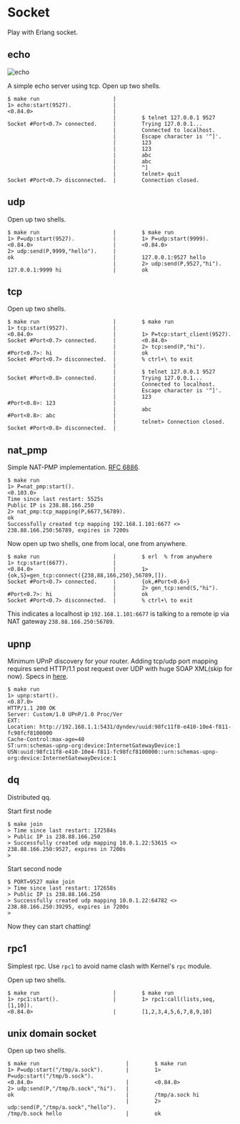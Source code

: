 # Socket

Play with Erlang socket.

## echo

![echo](../assets/echo.gif?raw=true)

A simple echo server using tcp. Open up two shells.

```
$ make run                       |
1> echo:start(9527).             |
<0.84.0>                         |
                                 |        $ telnet 127.0.0.1 9527
Socket #Port<0.7> connected.     |        Trying 127.0.0.1...
                                 |        Connected to localhost.
                                 |        Escape character is '^]'.
                                 |        123
                                 |        123
                                 |        abc
                                 |        abc
                                 |        ^]
                                 |        telnet> quit
Socket #Port<0.7> disconnected.  |        Connection closed.
```

## udp

Open up two shells.

```
$ make run                       |        $ make run
1> P=udp:start(9527).            |        1> P=udp:start(9999).
<0.84.0>                         |        <0.84.0>
2> udp:send(P,9999,"hello").     |
ok                               |        127.0.0.1:9527 hello
                                 |        2> udp:send(P,9527,"hi").
127.0.0.1:9999 hi                |        ok
```

## tcp

Open up two shells.

```
$ make run                       |        $ make run
1> tcp:start(9527).              |
<0.84.0>                         |        1> P=tcp:start_client(9527).
Socket #Port<0.7> connected.     |        <0.84.0>
                                 |        2> tcp:send(P,"hi").
#Port<0.7>: hi                   |        ok
Socket #Port<0.7> disconnected.  |        % ctrl+\ to exit
                                 |
                                 |        $ telnet 127.0.0.1 9527
Socket #Port<0.8> connected.     |        Trying 127.0.0.1...
                                 |        Connected to localhost.
                                 |        Escape character is '^]'.
                                 |        123
#Port<0.8>: 123                  |
                                 |        abc
#Port<0.8>: abc                  |
                                 |        telnet> Connection closed.
Socket #Port<0.8> disconnected.  |
```

## nat_pmp

Simple NAT-PMP implementation. [RFC 6886](https://tools.ietf.org/html/rfc6886).

```
$ make run
1> P=nat_pmp:start().
<0.103.0>
Time since last restart: 5525s
Public IP is 238.88.166.250
2> nat_pmp:tcp_mapping(P,6677,56789).
ok
Successfully created tcp mapping 192.168.1.101:6677 <> 238.88.166.250:56789, expires in 7200s
```

Now open up two shells, one from local, one from anywhere.

```
$ make run                       |        $ erl  % from anywhere
1> tcp:start(6677).              |
<0.84.0>                         |        1> {ok,S}=gen_tcp:connect({238,88,166,250},56789,[]).
Socket #Port<0.7> connected.     |        {ok,#Port<0.6>}
                                 |        2> gen_tcp:send(S,"hi").
#Port<0.7>: hi                   |        ok
Socket #Port<0.7> disconnected.  |        % ctrl+\ to exit
```

This indicates a localhost ip `192.168.1.101:6677` is talking to a remote ip via NAT gateway `238.88.166.250:56789`.

## upnp

Minimum UPnP discovery for your router. Adding tcp/udp port mapping requires send HTTP/1.1 post request over UDP with huge SOAP XML(skip for now). Specs in [here](http://upnp.org/specs/gw/UPnP-gw-WANIPConnection-v1-Service.pdf).

```
$ make run
1> upnp:start().
<0.87.0>
HTTP/1.1 200 OK
Server: Custom/1.0 UPnP/1.0 Proc/Ver
EXT:
Location: http://192.168.1.1:5431/dyndev/uuid:98fc11f8-e410-10e4-f811-fc98fcf8100000
Cache-Control:max-age=40
ST:urn:schemas-upnp-org:device:InternetGatewayDevice:1
USN:uuid:98fc11f8-e410-10e4-f811-fc98fcf8100000::urn:schemas-upnp-org:device:InternetGatewayDevice:1
```

## dq

Distributed qq.

Start first node
```
$ make join
> Time since last restart: 172584s
> Public IP is 238.88.166.250
> Successfully created udp mapping 10.0.1.22:53615 <> 238.88.166.250:9527, expires in 7200s
>
```

Start second node
```
$ PORT=9527 make join
> Time since last restart: 172658s
> Public IP is 238.88.166.250
> Successfully created udp mapping 10.0.1.22:64782 <> 238.88.166.250:39295, expires in 7200s
>
```

Now they can start chatting!

## rpc1

Simplest rpc. Use `rpc1` to avoid name clash with Kernel's `rpc` module.

Open up two shells.

```
$ make run                       |        $ make run
1> rpc1:start().                 |        1> rpc1:call(lists,seq,[1,10]).
<0.84.0>                         |        [1,2,3,4,5,6,7,8,9,10]
```

## unix domain socket

Open up two shells.

```
$ make run                           |        $ make run
1> P=udp:start("/tmp/a.sock").       |        1> P=udp:start("/tmp/b.sock").
<0.84.0>                             |        <0.84.0>
2> udp:send(P,"/tmp/b.sock","hi").   |
ok                                   |        /tmp/a.sock hi
                                     |        2> udp:send(P,"/tmp/a.sock","hello").
/tmp/b.sock hello                    |        ok
```

